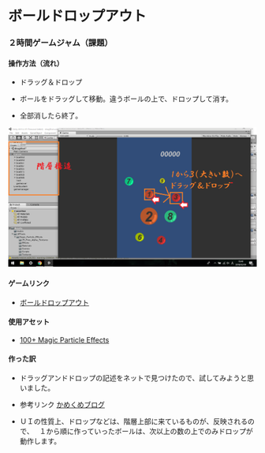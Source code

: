 # ボールドロップアウト

### ２時間ゲームジャム（課題）

#### 操作方法（流れ）

- ドラッグ＆ドロップ

- ボールをドラッグして移動。違うボールの上で、ドロップして消す。

- 全部消したら終了。

![](https://raw.githubusercontent.com/175B005/boaldropout/master/2018-02-09%20(1).png)

#### ゲームリンク

- [ボールドロップアウト](https://unityroom.com/games/boaldropout/webgl)

#### 使用アセット

- [100+ Magic Particle Effects](https://assetstore.unity.com/packages/vfx/particles/spells/100-magic-particle-effects-23515)

#### 作った訳

- ドラッグアンドドロップの記述をネットで見つけたので、試してみようと思いました。

- 参考リンク [かめくめブログ](https://gametukurikata.com/ui/uiclickdrag)

- ＵＩの性質上、ドロップなどは、階層上部に来ているものが、反映されるので、  
１から順に作っていったボールは、次以上の数の上でのみドロップが動作します。
